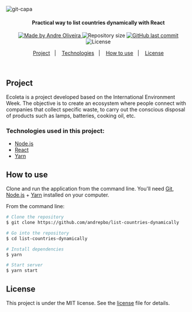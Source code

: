 ![git-capa](https://user-images.githubusercontent.com/8798970/90303515-e9ee9d80-de84-11ea-8856-58b43e64c3ce.gif)

<h4 align="center"> 
	Practical way to list countries dynamically with React
</h4>
<p align="center">
  <a href="https://www.linkedin.com/in/andrephillipe/">
    <img alt="Made by Andre Oliveira" src="https://img.shields.io/badge/made%20by-Andre%20Oliveira-brightgreen">
  </a>
  <img alt="Repository size" src="https://img.shields.io/github/repo-size/andrepbo/list-countries-dynamically">
  <a href="https://github.com/andrepbo/list-countries-dynamically/commits/master">
    <img alt="GitHub last commit" src="https://img.shields.io/github/last-commit/andrepbo/list-countries-dynamically">
  </a>
  <img alt="License" src="https://img.shields.io/badge/license-MIT-%2304D361">
</p>
<p align="center">
  <a href="#project">Project</a>&nbsp;&nbsp;&nbsp;|&nbsp;&nbsp;&nbsp;
  <a href="#technologies-used-in-this-project">Technologies</a>&nbsp;&nbsp;&nbsp;|&nbsp;&nbsp;&nbsp;
  <a href="#how-to-use">How to use</a>&nbsp;&nbsp;&nbsp;|&nbsp;&nbsp;&nbsp;
  <a href="#license">License</a>
</p>
<br />

## Project

Ecoleta is a project developed based on the International Environment Week.
The objective is to create an ecosystem where people connect with companies that collect specific waste,
to carry out the conscious disposal of products such as lamps, batteries, cooking oil, etc.

### Technologies used in this project:

- [Node.js](https://nodejs.org/en/)
- [React](https://reactjs.org)
- [Yarn](https://yarnpkg.com/)

## How to use

Clone and run the application from the command line. You'll need [Git](https://git-scm.com), [Node.js](https://nodejs.org/en/) + [Yarn](https://yarnpkg.com/) installed on your computer.

From the command line:

```bash
# Clone the repository
$ git clone https://github.com/andrepbo/list-countries-dynamically

# Go into the repository
$ cd list-countries-dynamically

# Install dependencies
$ yarn

# Start server
$ yarn start
```

## License

This project is under the MIT license. See the [license](https://github.com/andrepbo/list-countries-dynamically/blob/master/LICENSE) file for details.
